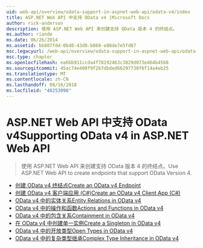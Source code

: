 ```yaml
---
uid: web-api/overview/odata-support-in-aspnet-web-api/odata-v4/index
title: ASP.NET Web API 中支持 OData v4 |Microsoft Docs
author: rick-anderson
description: 使用 ASP.NET Web API 来创建支持 OData 版本 4 的终结点。
ms.author: riande
ms.date: 06/26/2014
ms.assetid: bb807fdd-0bd8-43d0-b068-e88de7e5fd87
msc.legacyurl: /web-api/overview/odata-support-in-aspnet-web-api/odata-v4
msc.type: chapter
ms.openlocfilehash: ea6bb911ccda4f78192463c3029d073ed64b4568
ms.sourcegitcommit: 45ac74e400f9f2b7dbded66297730f6f14a4eb25
ms.translationtype: MT
ms.contentlocale: zh-CN
ms.lasthandoff: 08/16/2018
ms.locfileid: "48253098"
---
```

<a name="supporting-odata-v4-in-aspnet-web-api"></a><span data-ttu-id="032b2-103">ASP.NET Web API 中支持 OData v4</span><span class="sxs-lookup"><span data-stu-id="032b2-103">Supporting OData v4 in ASP.NET Web API</span></span>
====================
> <span data-ttu-id="032b2-104">使用 ASP.NET Web API 来创建支持 OData 版本 4 的终结点。</span><span class="sxs-lookup"><span data-stu-id="032b2-104">Use ASP.NET Web API to create endpoints that support OData Version 4.</span></span>


- [<span data-ttu-id="032b2-105">创建 OData v4 终结点</span><span class="sxs-lookup"><span data-stu-id="032b2-105">Create an OData v4 Endpoint</span></span>](create-an-odata-v4-endpoint.md)
- [<span data-ttu-id="032b2-106">创建 OData v4 客户端应用 (C#)</span><span class="sxs-lookup"><span data-stu-id="032b2-106">Create an OData v4 Client App (C#)</span></span>](create-an-odata-v4-client-app.md)
- [<span data-ttu-id="032b2-107">OData v4 中的实体关系</span><span class="sxs-lookup"><span data-stu-id="032b2-107">Entity Relations in OData v4</span></span>](entity-relations-in-odata-v4.md)
- [<span data-ttu-id="032b2-108">OData v4 中的操作和函数</span><span class="sxs-lookup"><span data-stu-id="032b2-108">Actions and Functions in OData v4</span></span>](odata-actions-and-functions.md)
- [<span data-ttu-id="032b2-109">OData v4 中的包含关系</span><span class="sxs-lookup"><span data-stu-id="032b2-109">Containment in OData v4</span></span>](odata-containment-in-web-api-22.md)
- [<span data-ttu-id="032b2-110">在 OData v4 中创建单一实例</span><span class="sxs-lookup"><span data-stu-id="032b2-110">Create a Singleton in OData v4</span></span>](using-a-singleton-in-an-odata-endpoint-in-web-api-22.md)
- [<span data-ttu-id="032b2-111">OData v4 中的开放类型</span><span class="sxs-lookup"><span data-stu-id="032b2-111">Open Types in OData v4</span></span>](use-open-types-in-odata-v4.md)
- [<span data-ttu-id="032b2-112">OData v4 中的复杂类型继承</span><span class="sxs-lookup"><span data-stu-id="032b2-112">Complex Type Inheritance in OData v4</span></span>](complex-type-inheritance-in-odata-v4.md)
